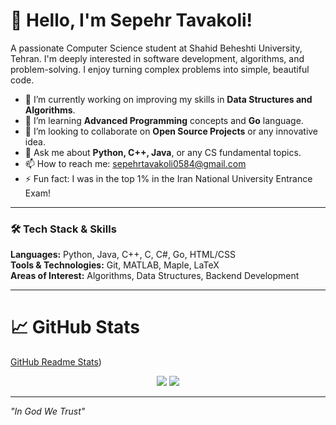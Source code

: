 # 👋 Hello, I'm Sepehr Tavakoli!

A passionate Computer Science student at Shahid Beheshti University, Tehran. I'm deeply interested in software development, algorithms, and problem-solving. I enjoy turning complex problems into simple, beautiful code.

- 🔭 I’m currently working on improving my skills in **Data Structures and Algorithms**.
- 🌱 I’m learning **Advanced Programming** concepts and **Go** language.
- 👯 I’m looking to collaborate on **Open Source Projects** or any innovative idea.
- 💬 Ask me about **Python, C++, Java**, or any CS fundamental topics.
- 📫 How to reach me: [sepehrtavakoli0584@gmail.com](mailto:sepehrtavakoli0584@gmail.com)
- ⚡ Fun fact: I was in the top 1% in the Iran National University Entrance Exam!

---

### 🛠️ Tech Stack & Skills
**Languages:** Python, Java, C++, C, C#, Go, HTML/CSS  
**Tools & Technologies:** Git, MATLAB, Maple, LaTeX  
**Areas of Interest:** Algorithms, Data Structures, Backend Development

---

# 📈 GitHub Stats
[GitHub Readme Stats](https://github.com/anuraghazra/github-readme-stats))

<p align="center">
  <img src="https://github-readme-stats.vercel.app/api?username=YOUR_USERNAME&show_icons=true&theme=radical" />
  <img src="https://github-readme-stats.vercel.app/api/top-langs/?username=YOUR_USERNAME&layout=compact&theme=radical" />
</p>

---
*"In God We Trust"*
